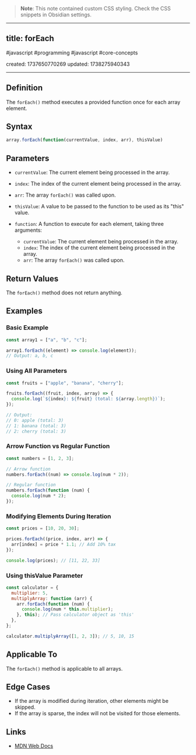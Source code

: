 > **Note**: This note contained custom CSS styling. Check the CSS snippets in Obsidian settings.

---

## title: forEach

#javascript #programming #javascript #core-concepts

created: 1737650770269
updated: 1738275940343

---

<!--#region styles-->

<!--#endregion-->

## Definition

The `forEach()` method executes a provided function once for each array element.

## Syntax

```js
array.forEach(function(currentValue, index, arr), thisValue)


```

## Parameters

- `currentValue`: The current element being processed in the array.

- `index`: The index of the current element being processed in the array.
- `arr`: The array `forEach()` was called upon.
- `thisValue`: A value to be passed to the function to be used as its "this" value.
- `function`: A function to execute for each element, taking three arguments:
  - `currentValue`: The current element being processed in the array.
  - `index`: The index of the current element being processed in the array.
  - `arr`: The array `forEach()` was called upon.

## Return Values

The `forEach()` method does not return anything.

## Examples

### Basic Example

```js
const array1 = ["a", "b", "c"];

array1.forEach((element) => console.log(element));
// Output: a, b, c
```

### Using All Parameters

```js
const fruits = ["apple", "banana", "cherry"];

fruits.forEach((fruit, index, array) => {
  console.log(`${index}: ${fruit} (total: ${array.length})`);
});

// Output:
// 0: apple (total: 3)
// 1: banana (total: 3)
// 2: cherry (total: 3)
```

### Arrow Function vs Regular Function

```js
const numbers = [1, 2, 3];

// Arrow function
numbers.forEach((num) => console.log(num * 2));

// Regular function
numbers.forEach(function (num) {
  console.log(num * 2);
});
```

### Modifying Elements During Iteration

```js
const prices = [10, 20, 30];

prices.forEach((price, index, arr) => {
  arr[index] = price * 1.1; // Add 10% tax
});

console.log(prices); // [11, 22, 33]
```

### Using thisValue Parameter

```js
const calculator = {
  multiplier: 5,
  multiplyArray: function (arr) {
    arr.forEach(function (num) {
      console.log(num * this.multiplier);
    }, this); // Pass calculator object as 'this'
  },
};

calculator.multiplyArray([1, 2, 3]); // 5, 10, 15
```

## Applicable To

The `forEach()` method is applicable to all arrays.

## Edge Cases

- If the array is modified during iteration, other elements might be skipped.
- If the array is sparse, the index will not be visited for those elements.

## Links

- [MDN Web Docs](https://developer.mozilla.org/en-US/docs/Web/JavaScript/Reference/Global_Objects/Array/forEach)
